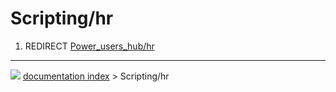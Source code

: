 # Scripting/hr
1.  REDIRECT [Power_users_hub/hr](Power_users_hub/hr.md)



---
![](images/Button_right.svg) [documentation index](../README.md) > Scripting/hr
